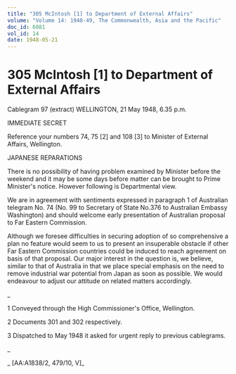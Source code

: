 ```yaml
---
title: "305 McIntosh [1] to Department of External Affairs"
volume: "Volume 14: 1948-49, The Commonwealth, Asia and the Pacific"
doc_id: 6081
vol_id: 14
date: 1948-05-21
---
```


# 305 McIntosh [1] to Department of External Affairs

Cablegram 97 (extract) WELLINGTON, 21 May 1948, 6.35 p.m.

IMMEDIATE SECRET

Reference your numbers 74, 75 [2] and 108 [3] to Minister of External Affairs, Wellington.

JAPANESE REPARATIONS

There is no possibility of having problem examined by Minister before the weekend and it may be some days before matter can be brought to Prime Minister's notice. However following is Departmental view.

We are in agreement with sentiments expressed in paragraph 1 of Australian telegram No. 74 (No. 99 to Secretary of State No.376 to Australian Embassy Washington) and should welcome early presentation of Australian proposal to Far Eastern Commission.

Although we foresee difficulties in securing adoption of so comprehensive a plan no feature would seem to us to present an insuperable obstacle if other Far Eastern Commission countries could be induced to reach agreement on basis of that proposal. Our major interest in the question is, we believe, similar to that of Australia in that we place special emphasis on the need to remove industrial war potential from Japan as soon as possible. We would endeavour to adjust our attitude on related matters accordingly.

_

1 Conveyed through the High Commissioner's Office, Wellington.

2 Documents 301 and 302 respectively.

3 Dispatched to May 1948 it asked for urgent reply to previous cablegrams.

_

_ [AA:A1838/2, 479/10, V]_
